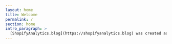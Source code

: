 ```yaml
---
layout: home
title: Welcome
permalink: /
section: home
intro_paragraph: >
  [ShopifyAnalytics.blog](https://shopifyanalytics.blog) was created as a central resource for all things Shopify analytics. Want weekly insights & resources? [Subscribe here](/subscribe).
---
```

